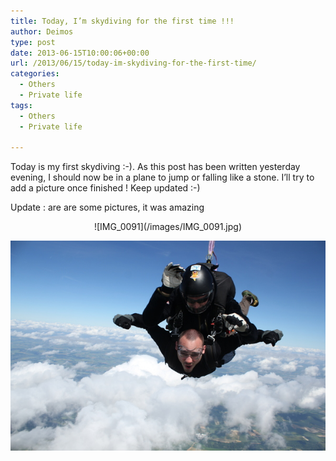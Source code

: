 ```yaml
---
title: Today, I’m skydiving for the first time !!!
author: Deimos
type: post
date: 2013-06-15T10:00:06+00:00
url: /2013/06/15/today-im-skydiving-for-the-first-time/
categories:
  - Others
  - Private life
tags:
  - Others
  - Private life

---
```


Today is my first skydiving :-). As this post has been written yesterday evening, I should now be in a plane to jump or falling like a stone. I’ll try to add a picture once finished ! Keep updated :-)

Update : are are some pictures, it was amazing

<p style="text-align: center;">
![IMG_0091](/images/IMG_0091.jpg)

![IMG_0077](/images/IMG_0077.jpg)
